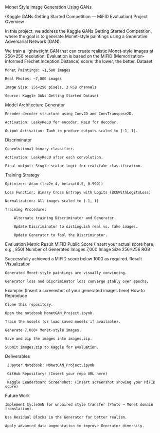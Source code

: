  Monet Style Image Generation Using GANs

(Kaggle GANs Getting Started Competition — MiFID Evaluation)
 Project Overview

In this project, we address the Kaggle GANs Getting Started Competition, where the goal is to generate Monet-style paintings using a Generative Adversarial Network (GAN).

We train a lightweight GAN that can create realistic Monet-style images at 256×256 resolution.
Evaluation is based on the MiFID (Memorization-informed Fréchet Inception Distance) score: the lower, the better.
 Dataset

    Monet Paintings: ~1,500 images

    Real Photos: ~7,000 images

    Image Size: 256×256 pixels, 3 RGB channels

    Source: Kaggle GANs Getting Started Dataset
    
Model Architecture
Generator

    Encoder-decoder structure using Conv2D and ConvTranspose2D.

    Activation: LeakyReLU for encoder, ReLU for decoder.

    Output Activation: Tanh to produce outputs scaled to [-1, 1].

Discriminator

    Convolutional binary classifier.

    Activation: LeakyReLU after each convolution.

    Final output: Single scalar logit for real/fake classification.

 Training Strategy

    Optimizer: Adam (lr=2e-4, betas=(0.5, 0.999))

    Loss Function: Binary Cross Entropy with Logits (BCEWithLogitsLoss)

    Normalization: All images scaled to [-1, 1]

    Training Procedure:

        Alternate training Discriminator and Generator.

        Update Discriminator to distinguish real vs. fake images.

        Update Generator to fool the Discriminator.

Evaluation
Metric	Result
MiFID Public Score	(Insert your actual score here, e.g., 850)
Number of Generated Images	7,000
Image Size	256×256 RGB

 Successfully achieved a MiFID score below 1000 as required.
 Result Visualization

    Generated Monet-style paintings are visually convincing.

    Generator loss and Discriminator loss converge stably over epochs.

Example: (Insert a screenshot of your generated images here)
 How to Reproduce

    Clone this repository.

    Open the notebook MonetGAN_Project.ipynb.

    Train the models (or load saved models if available).

    Generate 7,000+ Monet-style images.

    Save and zip the images into images.zip.

    Submit images.zip to Kaggle for evaluation.

Deliverables

     Jupyter Notebook: MonetGAN_Project.ipynb

     GitHub Repository: (Insert your repo URL here)

     Kaggle Leaderboard Screenshot: (Insert screenshot showing your MiFID score)

Future Work

    Implement CycleGAN for unpaired style transfer (Photo → Monet domain translation).

    Use Residual Blocks in the Generator for better realism.

    Apply advanced data augmentation to improve Generator diversity.
